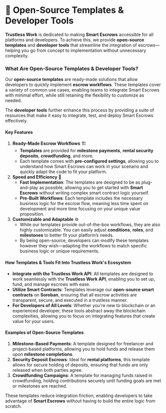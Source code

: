 # 📂 Open-Source Templates & Developer Tools

**Trustless Work** is dedicated to making **Smart Escrows** accessible for all platforms and developers. To achieve this, we provide **open-source templates** and **developer tools** that streamline the integration of escrows—helping you go from concept to implementation without unnecessary complexity.

### **What Are Open-Source Templates & Developer Tools?**

Our **open-source templates** are ready-made solutions that allow developers to quickly implement **escrow workflows**. These templates cover a variety of common use cases, enabling teams to integrate Smart Escrows with minimal effort, while still retaining the flexibility to customize as needed.

The **developer tools** further enhance this process by providing a suite of resources that make it easy to integrate, test, and deploy Smart Escrows effectively.

#### **Key Features**

1. **Ready-Made Escrow Workflows** 🏗️
   * **Templates** are provided for **milestone payments**, **rental security deposits**, **crowdfunding**, and more.
   * Each template comes with **pre-configured settings**, allowing you to understand how Smart Escrows can work in your scenario and quickly adapt the code to fit your platform.
2. **Speed and Efficiency** 🚀
   * **Fast Implementation**: The templates are designed to be as plug-and-play as possible, allowing you to get started with **Smart Escrows** without writing complex smart contract logic yourself.
   * **Pre-Built Workflows**: Each template includes the necessary business logic for the escrow flow, meaning less time spent on development and more time focusing on your unique value proposition.
3. **Customizable and Adaptable** ⚙️
   * While our templates provide out-of-the-box workflows, they are also highly customizable. You can easily adjust **conditions**, **roles**, and **milestones** to better fit your platform’s needs.
   * By being open-source, developers can modify these templates however they wish—adapting the workflows to match specific business logic or unique requirements.

#### **How Templates & Tools Fit Into Trustless Work's Ecosystem**

* **Integrate with the Trustless Work API**: All templates are designed to work seamlessly with the **Trustless Work API**, enabling you to set up, fund, and manage escrows with ease.
* **Utilize Smart Contracts**: Templates leverage our **open-source smart contracts** on **Soroban**, ensuring that all escrow activities are transparent, secure, and executed in a trustless manner.
* **For Developers of All Levels**: Whether you're new to blockchain or an experienced developer, these tools abstract away the blockchain complexities, allowing you to focus on integrating features that create value for your users.

#### **Examples of Open-Source Templates**

1. **Milestone-Based Payments**: A template designed for freelancer and project-based platforms, allowing you to hold funds and release them upon **milestone completions**.
2. **Security Deposit Escrows**: Ideal for **rental platforms**, this template allows for secure holding of deposits, ensuring that funds are only released when both parties agree.
3. **Crowdfunding Campaigns**: A template for managing funds raised in crowdfunding, holding contributions securely until funding goals are met or milestones are reached.

These templates reduce integration friction, enabling developers to take advantage of **Smart Escrows** without having to build the entire logic from scratch.
